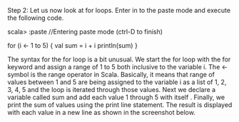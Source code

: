 Step 2: Let us now look at for loops. Enter in to the paste mode and execute the following code.

scala> :paste
//Entering paste mode (ctrl-D to finish)

for (i <- 1 to 5) {
	val sum = i + i
	println(sum)
}

The syntax for the for loop is a bit unusual. We start the for loop with the for keyword and assign a range of 1 to 5 both inclusive to the variable i. The <- symbol is the range operator in Scala. Basically, it means that range of values between 1 and 5 are being assigned to the variable i  as a list of 1, 2, 3, 4, 5 and the loop is iterated through those values. Next we declare a variable called sum and add each value 1 through 5 with itself . Finally, we print the sum of values using the print line statement. The result is displayed with each value in a new line as shown in the screenshot below.

